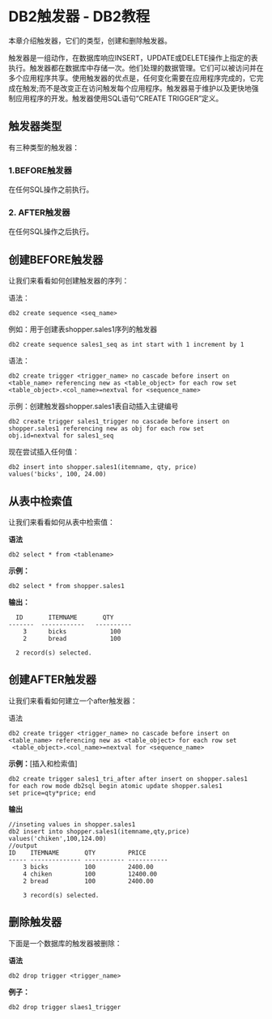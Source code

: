 # DB2触发器 - DB2教程

本章介绍触发器，它们的类型，创建和删除触发器。

触发器是一组动作，在数据库响应INSERT，UPDATE或DELETE操作上指定的表执行。触发器都在数据库中存储一次。他们处理的数据管理。它们可以被访问并在多个应用程序共享。使用触发器的优点是，任何变化需要在应用程序完成的，它完成在触发;而不是改变正在访问触发每个应用程序。触发器易于维护以及更快地强制应用程序的开发。触发器使用SQL语句“CREATE TRIGGER”定义。

## 触发器类型

有三种类型的触发器：

### 1.BEFORE触发器

在任何SQL操作之前执行。

### 2\. AFTER触发器

在任何SQL操作之后执行。

## 创建BEFORE触发器

让我们来看看如何创建触发器的序列：

语法：

```
db2 create sequence <seq_name> 
```

例如：用于创建表shopper.sales1序列的触发器

```
db2 create sequence sales1_seq as int start with 1 increment by 1 
```

语法：

```
db2 create trigger <trigger_name> no cascade before insert on 
<table_name> referencing new as <table_object> for each row set 
<table_object>.<col_name>=nextval for <sequence_name> 
```

示例：创建触发器shopper.sales1表自动插入主键编号

```
db2 create trigger sales1_trigger no cascade before insert on 
shopper.sales1 referencing new as obj for each row set 
obj.id=nextval for sales1_seq
```

现在尝试插入任何值：

```
db2 insert into shopper.sales1(itemname, qty, price) 
values('bicks', 100, 24.00) 
```

## 从表中检索值

让我们来看看如何从表中检索值：

**语法**

```
db2 select * from <tablename>
```

**示例：**

```
db2 select * from shopper.sales1
```

**输出：**

```
  ID       ITEMNAME       QTY 
-------  ------------   ---------- 
    3      bicks            100 
    2      bread            100 

  2 record(s) selected. 
```

## 创建AFTER触发器

让我们来看看如何建立一个after触发器：

语法

```
db2 create trigger <trigger_name> no cascade before insert on 
<table_name> referencing new as <table_object> for each row set
 <table_object>.<col_name>=nextval for <sequence_name> 
```

**示例：**[插入和检索值]

```
db2 create trigger sales1_tri_after after insert on shopper.sales1 
for each row mode db2sql begin atomic update shopper.sales1 
set price=qty*price; end  
```

**输出**

```
//inseting values in shopper.sales1 
db2 insert into shopper.sales1(itemname,qty,price) 
values('chiken',100,124.00) 
//output 
ID    ITEMNAME       QTY         PRICE 
----- -------------- ----------- -----------                      
    3 bicks          100         2400.00 
    4 chiken         100         12400.00 
    2 bread          100         2400.00 

	3 record(s) selected. 
```

## 删除触发器

下面是一个数据库的触发器被删除：

**语法**

```
db2 drop trigger <trigger_name>  
```

**例子：**

```
db2 drop trigger slaes1_trigger   
```

